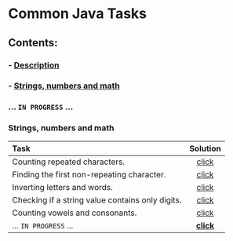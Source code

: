 # **Common Java Tasks**

## Contents:

### - [Description]()

### - [Strings, numbers and math](https://github.com/IvanHayel/common-java-tasks#strings-numbers-and-math)

### ... `IN PROGRESS` ...

### Strings, numbers and math

| **Task**                                         |                                                             **Solution**                                                              |
|:-------------------------------------------------|:-------------------------------------------------------------------------------------------------------------------------------------:|
| Counting repeated characters.                    |   [click](https://github.com/IvanHayel/common-java-tasks/blob/master/src/main/java/field/string/CountingDuplicatedCharacters.java)    |
| Finding the first non-repeating character.       | [click](https://github.com/IvanHayel/common-java-tasks/blob/master/src/main/java/field/string/FindingFirstNonRepeatingCharacter.java) |
| Inverting letters and words.                     |     [click](https://github.com/IvanHayel/common-java-tasks/blob/master/src/main/java/field/string/InvertingLettersAndWords.java)      |
| Checking if a string value contains only digits. |    [click](https://github.com/IvanHayel/common-java-tasks/blob/master/src/main/java/field/string/CheckingContainsOnlyDigits.java)     |
| Counting vowels and consonants.                  |    [click](https://github.com/IvanHayel/common-java-tasks/blob/master/src/main/java/field/string/CountingVowelsAndConsonants.java)    |
| ... `IN PROGRESS` ...                            |                                                             [**click**]()                                                             |